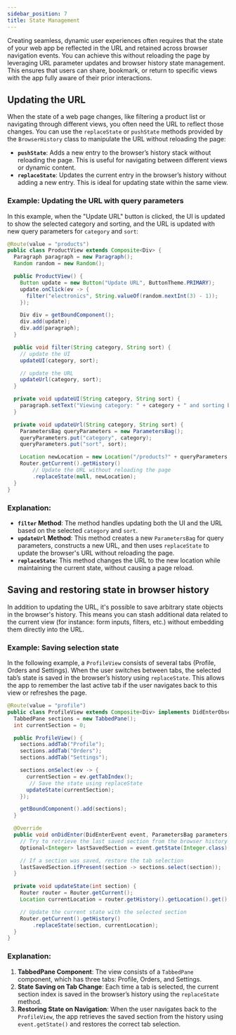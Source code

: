 ```yaml
---
sidebar_position: 7
title: State Management
---
```


Creating seamless, dynamic user experiences often requires that the state of your web app be reflected in the URL and retained across browser navigation events. You can achieve this without reloading the page by leveraging URL parameter updates and browser history state management. This ensures that users can share, bookmark, or return to specific views with the app fully aware of their prior interactions.

## Updating the URL

When the state of a web page changes, like filtering a product list or navigating through different views, you often need the URL to reflect those changes. You can use the `replaceState` or `pushState` methods provided by the `BrowserHistory` class to manipulate the URL without reloading the page:

- **`pushState`**: Adds a new entry to the browser’s history stack without reloading the page. This is useful for navigating between different views or dynamic content.
- **`replaceState`**: Updates the current entry in the browser’s history without adding a new entry. This is ideal for updating state within the same view.

### Example: Updating the URL with query parameters

In this example, when the "Update URL" button is clicked, the UI is updated to show the selected category and sorting, and the URL is updated with new query parameters for `category` and `sort`:

```java
@Route(value = "products")
public class ProductView extends Composite<Div> {
  Paragraph paragraph = new Paragraph();
  Random random = new Random();

  public ProductView() {
    Button update = new Button("Update URL", ButtonTheme.PRIMARY);
    update.onClick(ev -> {
      filter("electronics", String.valueOf(random.nextInt(3) - 1));
    });

    Div div = getBoundComponent();
    div.add(update);
    div.add(paragraph);
  }

  public void filter(String category, String sort) {
    // update the UI
    updateUI(category, sort);

    // update the URL
    updateUrl(category, sort);
  }

  private void updateUI(String category, String sort) {
    paragraph.setText("Viewing category: " + category + " and sorting by: " + sort);
  }

  private void updateUrl(String category, String sort) {
    ParametersBag queryParameters = new ParametersBag();
    queryParameters.put("category", category);
    queryParameters.put("sort", sort);

    Location newLocation = new Location("/products?" + queryParameters.getQueryString());
    Router.getCurrent().getHistory()
        // Update the URL without reloading the page
        .replaceState(null, newLocation);
  }
}
```

### Explanation:

- **`filter` Method**: The method handles updating both the UI and the URL based on the selected `category` and `sort`.
- **`updateUrl` Method**: This method creates a new `ParametersBag` for query parameters, constructs a new URL, and then uses `replaceState` to update the browser's URL without reloading the page.
- **`replaceState`**: This method changes the URL to the new location while maintaining the current state, without causing a page reload.

## Saving and restoring state in browser history

In addition to updating the URL, it's possible to save arbitrary state objects in the browser's history. This means you can stash additional data related to the current view (for instance: form inputs, filters, etc.) without embedding them directly into the URL.

### Example: Saving selection state

In the following example, a `ProfileView` consists of several tabs (Profile, Orders and Settings). When the user switches between tabs, the selected tab’s state is saved in the browser’s history using `replaceState`. This allows the app to remember the last active tab if the user navigates back to this view or refreshes the page.

```java
@Route(value = "profile")
public class ProfileView extends Composite<Div> implements DidEnterObserver {
  TabbedPane sections = new TabbedPane();
  int currentSection = 0;

  public ProfileView() {
    sections.addTab("Profile");
    sections.addTab("Orders");
    sections.addTab("Settings");

    sections.onSelect(ev -> {
      currentSection = ev.getTabIndex();
       // Save the state using replaceState
      updateState(currentSection);
    });

    getBoundComponent().add(sections);
  }

  @Override
  public void onDidEnter(DidEnterEvent event, ParametersBag parameters) {
    // Try to retrieve the last saved section from the browser history state
    Optional<Integer> lastSavedSection = event.getState(Integer.class);

    // If a section was saved, restore the tab selection
    lastSavedSection.ifPresent(section -> sections.select(section));
  }

  private void updateState(int section) {
    Router router = Router.getCurrent();
    Location currentLocation = router.getHistory().getLocation().get();

    // Update the current state with the selected section
    Router.getCurrent().getHistory()
        .replaceState(section, currentLocation);
  }
}
```

### Explanation:

1. **TabbedPane Component**: The view consists of a `TabbedPane` component, which has three tabs: Profile, Orders, and Settings.
2. **State Saving on Tab Change**: Each time a tab is selected, the current section index is saved in the browser’s history using the `replaceState` method.
3. **Restoring State on Navigation**: When the user navigates back to the `ProfileView`, the app retrieves the saved section from the history using `event.getState()` and restores the correct tab selection.
